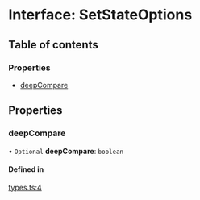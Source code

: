 # Interface: SetStateOptions

## Table of contents

### Properties

- [deepCompare](SetStateOptions.md#deepcompare)

## Properties

### deepCompare

• `Optional` **deepCompare**: `boolean`

#### Defined in

[types.ts:4](https://github.com/foobaragency/react-global-state/blob/6f4ee1a9/src/types.ts#L4)
